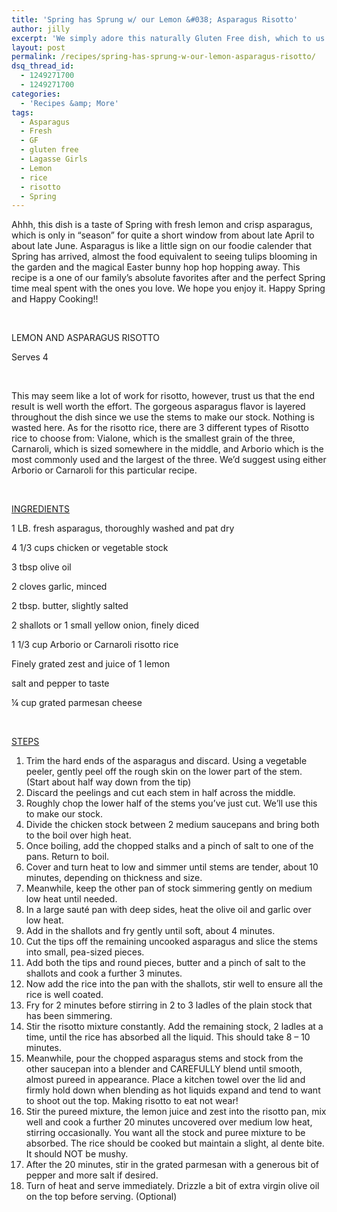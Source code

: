 ```yaml
---
title: 'Spring has Sprung w/ our Lemon &#038; Asparagus Risotto'
author: jilly
excerpt: 'We simply adore this naturally Gluten Free dish, which to us just screams Spring has Sprung. This is a delicious Spring time meal when asparagus is in its peak season, so try going to your local farmers markets or stalls for the freshest bunch you can find. '
layout: post
permalink: /recipes/spring-has-sprung-w-our-lemon-asparagus-risotto/
dsq_thread_id:
  - 1249271700
  - 1249271700
categories:
  - 'Recipes &amp; More'
tags:
  - Asparagus
  - Fresh
  - GF
  - gluten free
  - Lagasse Girls
  - Lemon
  - rice
  - risotto
  - Spring
---
```

Ahhh, this dish is a taste of Spring with fresh lemon and crisp asparagus, which is only in &#8220;season&#8221; for quite a short window from about late April to about late June. Asparagus is like a little sign on our foodie calender that Spring has arrived, almost the food equivalent to seeing tulips blooming in the garden and the magical Easter bunny hop hop hopping away. This recipe is a one of our family&#8217;s absolute favorites after and the perfect Spring time meal spent with the ones you love. We hope you enjoy it. Happy Spring and Happy Cooking!!

&nbsp;

LEMON AND ASPARAGUS RISOTTO

Serves 4

&nbsp;

This may seem like a lot of work for risotto, however, trust us that the end result is well worth the effort. The gorgeous asparagus flavor is layered throughout the dish since we use the stems to make our stock. Nothing is wasted here. As for the risotto rice, there are 3 different types of Risotto rice to choose from: Vialone, which is the smallest grain of the three, Carnaroli, which is sized somewhere in the middle, and Arborio which is the most commonly used and the largest of the three. We’d suggest using either Arborio or Carnaroli for this particular recipe.

&nbsp;

<span style="text-decoration: underline">INGREDIENTS</span>

1 LB. fresh asparagus, thoroughly washed and pat dry

4 1/3 cups chicken or vegetable stock

3 tbsp olive oil

2 cloves garlic, minced

2 tbsp. butter, slightly salted

2 shallots or 1 small yellow onion, finely diced

1 1/3 cup Arborio or Carnaroli risotto rice

Finely grated zest and juice of 1 lemon

salt and pepper to taste

¼ cup grated parmesan cheese

&nbsp;

<span style="text-decoration: underline">STEPS</span>

  1. Trim the hard ends of the asparagus and discard. Using a vegetable peeler, gently peel off the rough skin on the lower part of the stem. (Start about half way down from the tip)
  2. Discard the peelings and cut each stem in half across the middle.
  3. Roughly chop the lower half of the stems you’ve just cut. We’ll use this to make our stock.
  4. Divide the chicken stock between 2 medium saucepans and bring both to the boil over high heat.
  5. Once boiling, add the chopped stalks and a pinch of salt to one of the pans. Return to boil.
  6. Cover and turn heat to low and simmer until stems are tender, about 10 minutes, depending on thickness and size.
  7. Meanwhile, keep the other pan of stock simmering gently on medium low heat until needed.
  8. In a large sauté pan with deep sides, heat the olive oil and garlic over low heat.
  9. Add in the shallots and fry gently until soft, about 4 minutes.
 10. Cut the tips off the remaining uncooked asparagus and slice the stems into small, pea-sized pieces.
 11. Add both the tips and round pieces, butter and a pinch of salt to the shallots and cook a further 3 minutes.
 12. Now add the rice into the pan with the shallots, stir well to ensure all the rice is well coated.
 13. Fry for 2 minutes before stirring in 2 to 3 ladles of the plain stock that has been simmering.
 14. Stir the risotto mixture constantly. Add the remaining stock, 2 ladles at a time, until the rice has absorbed all the liquid. This should take 8 – 10 minutes.
 15. Meanwhile, pour the chopped asparagus stems and stock from the other saucepan into a blender and CAREFULLY blend until smooth, almost pureed in appearance. Place a kitchen towel over the lid and firmly hold down when blending as hot liquids expand and tend to want to shoot out the top. Making risotto to eat not wear!
 16. Stir the pureed mixture, the lemon juice and zest into the risotto pan, mix well and cook a further 20 minutes uncovered over medium low heat, stirring occasionally. You want all the stock and puree mixture to be absorbed. The rice should be cooked but maintain a slight, al dente bite. It should NOT be mushy.
 17. After the 20 minutes, stir in the grated parmesan with a generous bit of pepper and more salt if desired.
 18. Turn of heat and serve immediately. Drizzle a bit of extra virgin olive oil on the top before serving. (Optional)